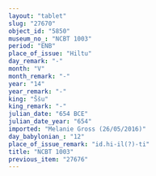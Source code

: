 ```yaml
---
layout: "tablet"
slug: "27670"
object_id: "5850"
museum_no_: "NCBT 1003"
period: "ENB"
place_of_issue: "Hiltu"
day_remark: "-"
month: "V"
month_remark: "-"
year: "14"
year_remark: "-"
king: "Ššu"
king_remark: "-"
julian_date: "654 BCE"
julian_date_year: "654"
imported: "Melanie Gross (26/05/2016)"
day_babylonian_: "12"
place_of_issue_remark: "id.hi-il(?)-ti"
title: "NCBT 1003"
previous_item: "27676"
---
```

